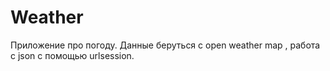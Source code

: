 # Weather
Приложение про погоду. Данные беруться с open weather map , работа с json с помощью urlsession.
